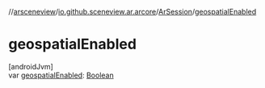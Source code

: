 //[arsceneview](../../../index.md)/[io.github.sceneview.ar.arcore](../index.md)/[ArSession](index.md)/[geospatialEnabled](geospatial-enabled.md)

# geospatialEnabled

[androidJvm]\
var [geospatialEnabled](geospatial-enabled.md): [Boolean](https://kotlinlang.org/api/latest/jvm/stdlib/kotlin/-boolean/index.html)
